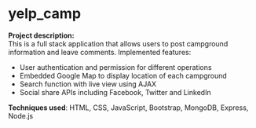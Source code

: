 # yelp_camp
**Project description:**
<br/>This is a full stack application that allows users to post campground information and leave comments. Implemented features:
  * User authentication and permission for different operations
  * Embedded Google Map to display location of each campground
  * Search function with live view using AJAX
  * Social share APIs including Facebook, Twitter and LinkedIn
  
  **Techniques used**: HTML, CSS, JavaScript, Bootstrap, MongoDB, Express, Node.js
